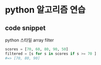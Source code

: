python 알고리즘 연습
=================


code snippet
------------

python 스타일 array filter
```python
scores = [70, 60, 80, 90, 50]
filtered = [s for s in scores if s >= 70 ]
#=> [70, 80, 90] 
```